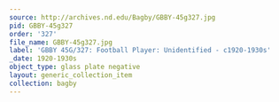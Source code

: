 ```yaml
---
source: http://archives.nd.edu/Bagby/GBBY-45g327.jpg
pid: GBBY-45g327
order: '327'
file_name: GBBY-45g327.jpg
label: 'GBBY 45G/327: Football Player: Unidentified - c1920-1930s'
_date: 1920-1930s
object_type: glass plate negative
layout: generic_collection_item
collection: bagby
---
```

